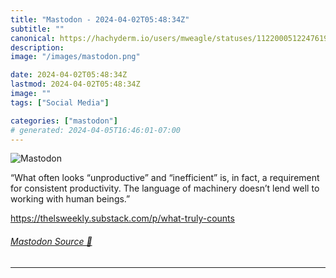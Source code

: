 ```yaml
---
title: "Mastodon - 2024-04-02T05:48:34Z"
subtitle: ""
canonical: https://hachyderm.io/users/mweagle/statuses/112200051224761932
description:
image: "/images/mastodon.png"

date: 2024-04-02T05:48:34Z
lastmod: 2024-04-02T05:48:34Z
image: ""
tags: ["Social Media"]

categories: ["mastodon"]
# generated: 2024-04-05T16:46:01-07:00
---
```

![Mastodon](/images/mastodon.png)

<p>“What often looks “unproductive” and “inefficient” is, in fact, a requirement for consistent productivity. The language of machinery doesn’t lend well to working with human beings.”</p><p><a href="https://thelsweekly.substack.com/p/what-truly-counts" target="_blank" rel="nofollow noopener noreferrer" translate="no"><span class="invisible">https://</span><span class="ellipsis">thelsweekly.substack.com/p/wha</span><span class="invisible">t-truly-counts</span></a></p>


###### [Mastodon Source 🐘](https://hachyderm.io/@mweagle/112200051224761932)

___
